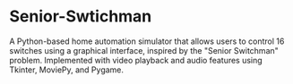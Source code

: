 # Senior-Swtichman
A Python-based home automation simulator that allows users to control 16 switches using a graphical interface, inspired by the "Senior Switchman" problem. Implemented with video playback and audio features using Tkinter, MoviePy, and Pygame.
